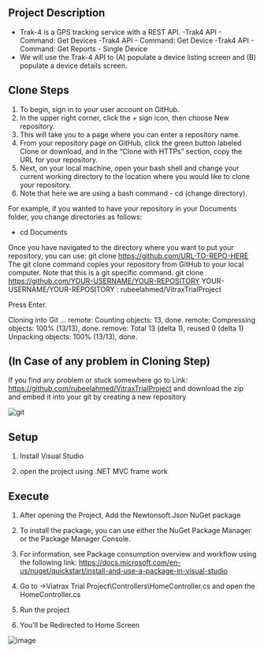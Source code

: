 <snippet>
  <content><![CDATA[
## ${1:ViTrax Trial Project}

## 
## Project Description

* Trak-4 is a GPS tracking service with a REST API. 
   -Trak4 API - Command: Get Devices
   -Trak4 API - Command: Get Device
   -Trak4 API - Command: Get Reports - Single Device
* We will use the Trak-4 API to 
(A) populate a device listing screen and 
(B) populate a device details screen.


## Clone Steps

1. To begin, sign in to your user account on GitHub.
2. In the upper right corner, click the + sign icon, then choose New repository. 
3. This will take you to a page where you can enter a repository name. 
4. From your repository page on GitHub, click the green button labeled Clone or download, and in the “Clone with HTTPs” section, copy the URL for your repository.
5. Next, on your local machine, open your bash shell and change your current working directory to the location where you would like to clone your repository.
6. Note that here we are using a bash command - cd (change directory).

For example, if you wanted to have your repository in your Documents folder, you change directories as follows:
* cd Documents

Once you have navigated to the directory where you want to put your repository, you can use:
git clone https://github.com/URL-TO-REPO-HERE
The git clone command copies your repository from GitHub to your local computer. Note that this is a git specific command.
git clone https://github.com/YOUR-USERNAME/YOUR-REPOSITORY
YOUR-USERNAME/YOUR-REPOSITORY : rubeelahmed/VitraxTrialProject

Press Enter.

Cloning into Git …
remote: Counting objects: 13, done.
remote: Compressing objects: 100% (13/13), done.
remove: Total 13 (delta 1), reused 0 (delta 1)
Unpacking objects: 100% (13/13), done.


## (In Case of any problem in Cloning Step)

If you find any problem or stuck somewhere go to Link: https://github.com/rubeelahmed/VitraxTrialProject
and download the zip and embed it into your git by creating a new repository

![git](https://user-images.githubusercontent.com/84393770/119322511-1eef1280-bc97-11eb-8479-6ea727410d73.PNG)


## Setup

1. Install  Visual Studio

2. open the project using .NET MVC frame work


## Execute
1. After opening the Project, Add the Newtonsoft.Json NuGet package

2. To install the package, you can use either the NuGet Package Manager or the Package Manager Console. 

3. For information, see Package consumption overview and workflow using the following link:
   https://docs.microsoft.com/en-us/nuget/quickstart/install-and-use-a-package-in-visual-studio
4. Go to ->Viatrax Trial Project\Controllers\HomeController.cs and open the HomeController.cs 
5. Run the project
6. You'll be Redirected to Home Screen

![image](https://user-images.githubusercontent.com/84393770/119324691-8d34d480-bc99-11eb-84e1-80fbb54e9d74.png)


</snippet>
